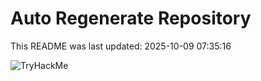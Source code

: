 # Auto Regenerate Repository

This README was last updated: 2025-10-09 07:35:16

 ![TryHackMe](https://tryhackme.com/badge/533634)